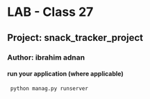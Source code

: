 # LAB - Class 27
## Project:  snack_tracker_project
### Author: ibrahim adnan


#### run your application (where applicable)
```
 python manag.py runserver
```